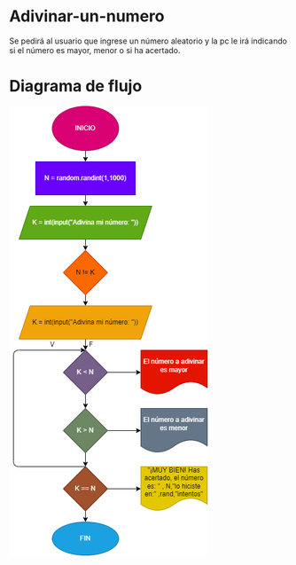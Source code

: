 # Adivinar-un-numero
Se pedirá al usuario que ingrese un número aleatorio y la pc le irá indicando si el número es mayor, menor o si ha acertado.

# Diagrama de flujo

![Diagrama de flujo](diagrama-adivinar-numero.png "Diagrama de flujo")